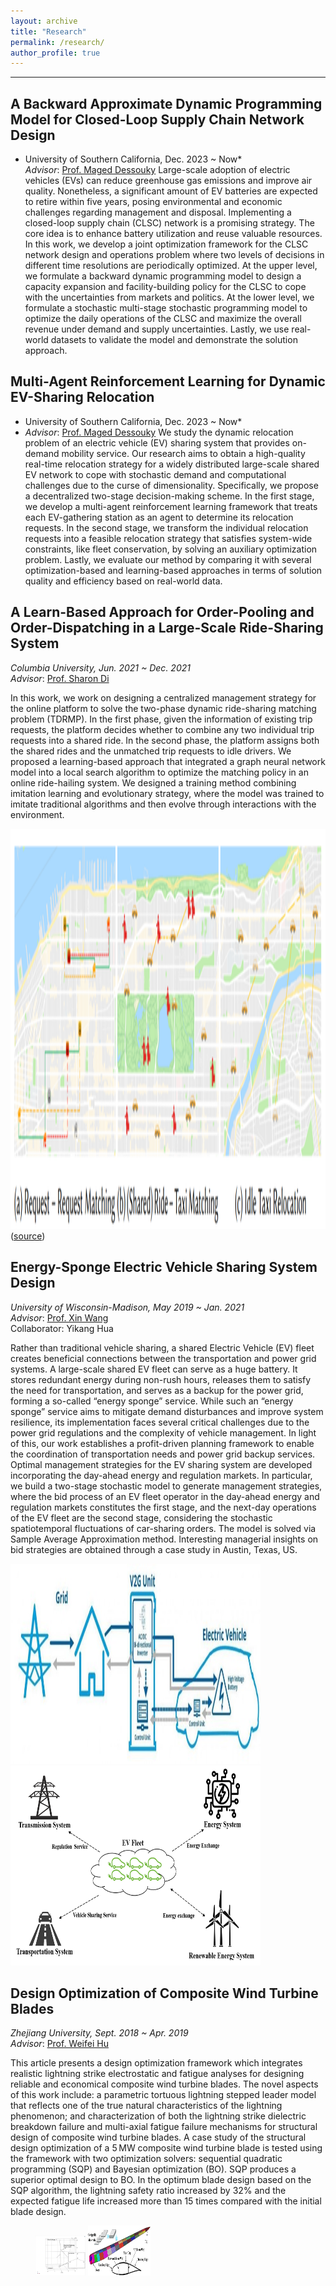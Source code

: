 ```yaml
---
layout: archive
title: "Research"
permalink: /research/
author_profile: true
---
```


------
## A Backward Approximate Dynamic Programming Model for Closed-Loop Supply Chain Network Design
* University of Southern California, Dec. 2023 ~ Now*  
*Advisor*:  [Prof. Maged Dessouky](https://viterbi.usc.edu/directory/faculty/Dessouky/Maged)
Large-scale adoption of electric vehicles (EVs) can reduce greenhouse gas emissions and improve air quality. Nonetheless, a significant amount of EV batteries are expected to retire within five years, posing environmental and economic challenges regarding management and disposal. Implementing a closed-loop supply chain (CLSC) network is a promising strategy. The core idea is to enhance battery utilization and reuse valuable resources. In this work, we develop a joint optimization framework for the CLSC network design and operations problem where two levels of decisions in different time resolutions are periodically optimized. At the upper level, we formulate a backward dynamic programming model to design a capacity expansion and facility-building policy for the CLSC to cope with the uncertainties from markets and politics. At the lower level, we formulate a stochastic multi-stage stochastic programming model to optimize the daily operations of the CLSC and maximize the overall revenue under demand and supply uncertainties. Lastly, we use real-world datasets to validate the model and demonstrate the solution approach. 


## Multi-Agent Reinforcement Learning for Dynamic EV-Sharing Relocation
* University of Southern California, Dec. 2023 ~ Now*
* *Advisor*:  [Prof. Maged Dessouky](https://viterbi.usc.edu/directory/faculty/Dessouky/Maged)
We study the dynamic relocation problem of an electric vehicle (EV) sharing system that provides on-demand mobility service. Our research aims to obtain a high-quality real-time relocation strategy for a widely distributed large-scale shared EV network to cope with stochastic demand and computational challenges due to the curse of dimensionality. Specifically, we propose a decentralized two-stage decision-making scheme. In the first stage, we develop a multi-agent reinforcement learning framework that treats each EV-gathering station as an agent to determine its relocation requests. In the second stage, we transform the individual relocation requests into a feasible relocation strategy that satisfies system-wide constraints, like fleet conservation, by solving an auxiliary optimization problem. Lastly, we evaluate our method by comparing it with several optimization-based and learning-based approaches in terms of solution quality and efficiency based on real-world data. 


## A Learn-Based Approach for Order-Pooling and Order-Dispatching in a Large-Scale Ride-Sharing System
*Columbia University, Jun. 2021 ~ Dec. 2021*  
*Advisor*:  [Prof. Sharon Di](https://www.civil.columbia.edu/faculty/sharon-di)

In this work, we work on designing a centralized management strategy for the
online platform to solve the two-phase dynamic ride-sharing matching
problem (TDRMP). In the first phase, given the information of existing
trip requests, the platform decides whether to combine any two individual
trip requests into a shared ride. In the second phase, the platform
assigns both the shared rides and the unmatched trip requests to idle
drivers. We proposed a learning-based approach that integrated a graph neural network model into a local search algorithm to optimize the matching policy in an online ride-hailing system. We designed a training method combining imitation learning and evolutionary strategy, where the model was trained to imitate traditional algorithms and then evolve through interactions with the environment.

<img width="800" height="640" src="../files/ML_rideshare.PNG"> ([source](https://arxiv.org/pdf/1912.08066.pdf))


## Energy-Sponge Electric Vehicle Sharing System Design
*University of Wisconsin-Madison, May 2019 ~ Jan. 2021*  
*Advisor*:  [Prof. Xin Wang](https://directory.engr.wisc.edu/ie/Faculty/Wang_Xin/)  
Collaborator: Yikang Hua  

Rather than traditional vehicle sharing, a shared Electric Vehicle (EV) fleet creates beneficial connections between the transportation and power grid systems. A large-scale shared EV fleet can serve as a huge battery. It stores redundant energy during non-rush hours, releases them to satisfy the need for transportation, and serves as a backup for the power grid, forming a so-called “energy sponge” service. While such an “energy sponge” service aims to mitigate demand disturbances and improve system resilience, its implementation faces several critical challenges due to the power grid regulations and the complexity of vehicle management. In light of this, our work establishes a profit-driven planning framework to enable the coordination of transportation needs and power grid backup services. Optimal management strategies for the EV sharing system are developed incorporating the day-ahead energy and regulation markets. In particular, we build a two-stage stochastic model to generate management strategies, where the bid process of an EV fleet operator in the day-ahead energy and regulation markets constitutes the first stage, and the next-day operations of the EV fleet are the second stage, considering the stochastic spatiotemporal fluctuations of car-sharing orders. The model is solved via Sample Average Approximation method. Interesting managerial insights on bid strategies are obtained through a case study in Austin, Texas, US.

<img width="400" height="320" src="../files/EVS.jpg">
<img width="400" height="320" src="../files/EVS_renewable_energy.png">


## Design Optimization of Composite Wind Turbine Blades
*Zhejiang University, Sept. 2018 ~ Apr. 2019*  
*Advisor*:  [Prof. Weifei Hu](https://person.zju.edu.cn/en/0018087/)

This article presents a design optimization framework which integrates realistic lightning strike electrostatic and fatigue analyses for designing reliable and economical composite wind turbine blades. The novel aspects of this work include: a parametric tortuous lightning stepped leader model that reflects one of the true natural characteristics of the lightning phenomenon; and characterization of both the lightning strike dielectric breakdown failure and multi-axial fatigue failure mechanisms for structural design of composite wind turbine blades. A case study of the structural design optimization of a 5 MW composite wind turbine blade is tested using the framework with two optimization solvers: sequential quadratic programming (SQP) and Bayesian optimization (BO). SQP produces a superior optimal design to BO. In the optimum blade design based on the SQP algorithm, the lightning safety ratio increased by 32% and the expected fatigue life increased more than 15 times compared with the initial blade design.

<figure class="half">
  <img width="80" height="64" src="../files/WindTurbine.png">
  <img width="100" height="80" src="../files/wind_Turbine.png">
</figure>
